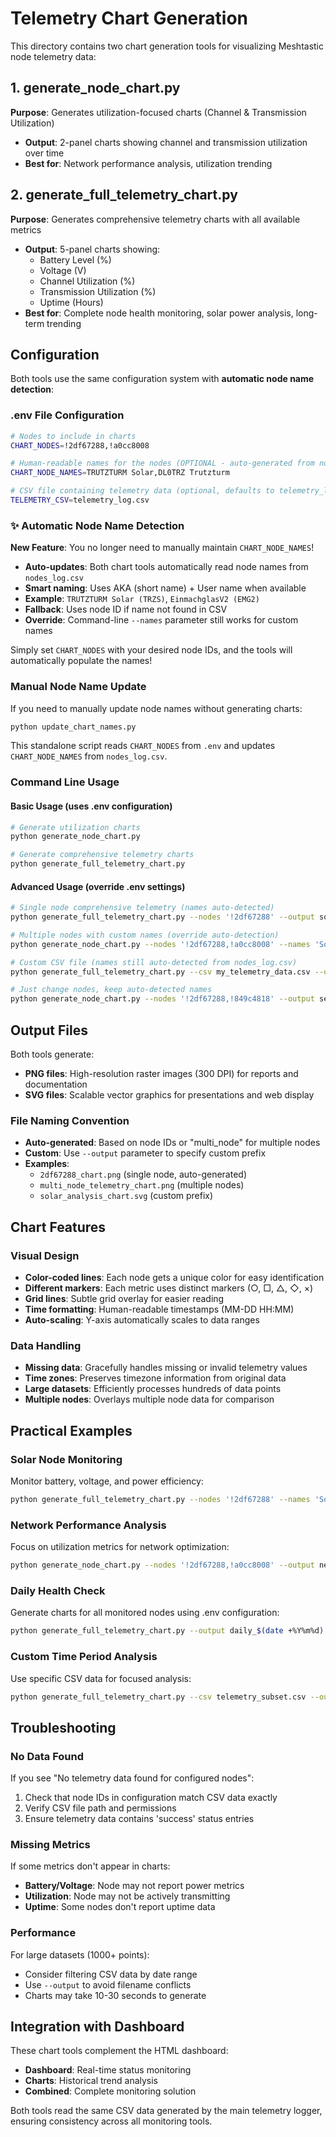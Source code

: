 # Telemetry Chart Generation

This directory contains two chart generation tools for visualizing Meshtastic node telemetry data:

## 1. generate_node_chart.py
**Purpose**: Generates utilization-focused charts (Channel & Transmission Utilization)
- **Output**: 2-panel charts showing channel and transmission utilization over time
- **Best for**: Network performance analysis, utilization trending

## 2. generate_full_telemetry_chart.py  
**Purpose**: Generates comprehensive telemetry charts with all available metrics
- **Output**: 5-panel charts showing:
  - Battery Level (%)
  - Voltage (V)
  - Channel Utilization (%)
  - Transmission Utilization (%)
  - Uptime (Hours)
- **Best for**: Complete node health monitoring, solar power analysis, long-term trending

## Configuration

Both tools use the same configuration system with **automatic node name detection**:

### .env File Configuration
```bash
# Nodes to include in charts
CHART_NODES=!2df67288,!a0cc8008

# Human-readable names for the nodes (OPTIONAL - auto-generated from nodes_log.csv)
CHART_NODE_NAMES=TRUTZTURM Solar,DL0TRZ Trutzturm

# CSV file containing telemetry data (optional, defaults to telemetry_log.csv)
TELEMETRY_CSV=telemetry_log.csv
```

### ✨ Automatic Node Name Detection
**New Feature**: You no longer need to manually maintain `CHART_NODE_NAMES`!

- **Auto-updates**: Both chart tools automatically read node names from `nodes_log.csv`
- **Smart naming**: Uses AKA (short name) + User name when available
- **Example**: `TRUTZTURM Solar (TRZS)`, `EinmachglasV2 (EMG2)`
- **Fallback**: Uses node ID if name not found in CSV
- **Override**: Command-line `--names` parameter still works for custom names

Simply set `CHART_NODES` with your desired node IDs, and the tools will automatically populate the names!

### Manual Node Name Update
If you need to manually update node names without generating charts:
```bash
python update_chart_names.py
```
This standalone script reads `CHART_NODES` from `.env` and updates `CHART_NODE_NAMES` from `nodes_log.csv`.

### Command Line Usage

#### Basic Usage (uses .env configuration)
```bash
# Generate utilization charts
python generate_node_chart.py

# Generate comprehensive telemetry charts
python generate_full_telemetry_chart.py
```

#### Advanced Usage (override .env settings)
```bash
# Single node comprehensive telemetry (names auto-detected)
python generate_full_telemetry_chart.py --nodes '!2df67288' --output solar_analysis

# Multiple nodes with custom names (override auto-detection)
python generate_node_chart.py --nodes '!2df67288,!a0cc8008' --names 'Solar Node,Main Node' --output comparison

# Custom CSV file (names still auto-detected from nodes_log.csv)
python generate_full_telemetry_chart.py --csv my_telemetry_data.csv --output custom_analysis

# Just change nodes, keep auto-detected names
python generate_node_chart.py --nodes '!2df67288,!849c4818' --output selected_nodes
```

## Output Files

Both tools generate:
- **PNG files**: High-resolution raster images (300 DPI) for reports and documentation
- **SVG files**: Scalable vector graphics for presentations and web display

### File Naming Convention
- **Auto-generated**: Based on node IDs or "multi_node" for multiple nodes
- **Custom**: Use `--output` parameter to specify custom prefix
- **Examples**: 
  - `2df67288_chart.png` (single node, auto-generated)
  - `multi_node_telemetry_chart.png` (multiple nodes)
  - `solar_analysis_chart.svg` (custom prefix)

## Chart Features

### Visual Design
- **Color-coded lines**: Each node gets a unique color for easy identification
- **Different markers**: Each metric uses distinct markers (○, □, △, ◇, ×)
- **Grid lines**: Subtle grid overlay for easier reading
- **Time formatting**: Human-readable timestamps (MM-DD HH:MM)
- **Auto-scaling**: Y-axis automatically scales to data ranges

### Data Handling
- **Missing data**: Gracefully handles missing or invalid telemetry values
- **Time zones**: Preserves timezone information from original data
- **Large datasets**: Efficiently processes hundreds of data points
- **Multiple nodes**: Overlays multiple node data for comparison

## Practical Examples

### Solar Node Monitoring
Monitor battery, voltage, and power efficiency:
```bash
python generate_full_telemetry_chart.py --nodes '!2df67288' --names 'Solar Station' --output solar_health
```

### Network Performance Analysis
Focus on utilization metrics for network optimization:
```bash
python generate_node_chart.py --nodes '!2df67288,!a0cc8008' --output network_performance
```

### Daily Health Check
Generate charts for all monitored nodes using .env configuration:
```bash
python generate_full_telemetry_chart.py --output daily_$(date +%Y%m%d)
```

### Custom Time Period Analysis
Use specific CSV data for focused analysis:
```bash
python generate_full_telemetry_chart.py --csv telemetry_subset.csv --output event_analysis
```

## Troubleshooting

### No Data Found
If you see "No telemetry data found for configured nodes":
1. Check that node IDs in configuration match CSV data exactly
2. Verify CSV file path and permissions
3. Ensure telemetry data contains 'success' status entries

### Missing Metrics
If some metrics don't appear in charts:
- **Battery/Voltage**: Node may not report power metrics
- **Utilization**: Node may not be actively transmitting
- **Uptime**: Some nodes don't report uptime data

### Performance
For large datasets (1000+ points):
- Consider filtering CSV data by date range
- Use `--output` to avoid filename conflicts
- Charts may take 10-30 seconds to generate

## Integration with Dashboard

These chart tools complement the HTML dashboard:
- **Dashboard**: Real-time status monitoring
- **Charts**: Historical trend analysis
- **Combined**: Complete monitoring solution

Both tools read the same CSV data generated by the main telemetry logger, ensuring consistency across all monitoring tools.
